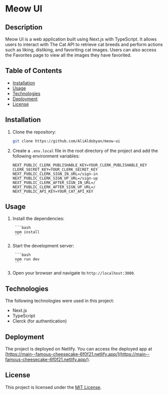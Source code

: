 
# Meow UI

## Description

Meow UI is a web application built using Next.js with TypeScript. It allows users to interact with The Cat API to retrieve cat breeds and perform actions such as liking, disliking, and favoriting cat images. Users can also access the Favorites page to view all the images they have favorited.

## Table of Contents

- [Installation](#installation)
- [Usage](#usage)
- [Technologies](#technologies)
- [Deployment](#deployment)
- [License](#license)

## Installation

1. Clone the repository:

    ```bash
    git clone https://github.com/AliAldobyan/meow-ui
    ```

2. Create a `.env.local` file in the root directory of the project and add the following environment variables:

    ```plaintext
    NEXT_PUBLIC_CLERK_PUBLISHABLE_KEY=YOUR_CLERK_PUBLISHABLE_KEY
    CLERK_SECRET_KEY=YOUR_CLERK_SECRET_KEY
    NEXT_PUBLIC_CLERK_SIGN_IN_URL=/sign-in
    NEXT_PUBLIC_CLERK_SIGN_UP_URL=/sign-up
    NEXT_PUBLIC_CLERK_AFTER_SIGN_IN_URL=/
    NEXT_PUBLIC_CLERK_AFTER_SIGN_UP_URL=/
    NEXT_PUBLIC_API_KEY=YOUR_CAT_API_KEY
    ```

    
## Usage

1. Install the dependencies:

        ```bash
        npm install
        ```


2. Start the development server:

        ```bash
        npm run dev
        ```

3. Open your browser and navigate to `http://localhost:3000`.

## Technologies

The following technologies were used in this project:

- Next.js
- TypeScript
- Clerck (for authentication)


## Deployment

The project is deployed on Netlify. You can access the deployed app at [https://main--famous-cheesecake-6f0f21.netlify.app/](https://main--famous-cheesecake-6f0f21.netlify.app/).


## License

This project is licensed under the [MIT License](LICENSE).


